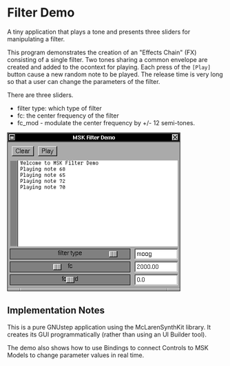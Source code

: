 # Filter Demo

A tiny application that plays a tone and presents three sliders for manipulating a filter.

This program demonstrates the creation of an "Effects Chain" (FX) consisting of a single filter.  Two tones sharing a common envelope are created and added to the ocontext for playing.  Each press of the `[Play]` button cause a new random note to be played.  The release time is very long so that a user can change the parameters of the filter.

There are three sliders.

- filter type: which type of filter
- fc: the center frequency of the filter
- fc_mod - modulate the center frequency by +/- 12 semi-tones.

![figures/msk-filter-demo.png](figures/msk-filter-demo.png)

## Implementation Notes

This is a pure GNUstep application using the McLarenSynthKit library.  It creates its GUI programmatically (rather than using an UI Builder tool).

The demo also shows how to use Bindings to connect Controls to MSK Models to change parameter values in real time.

